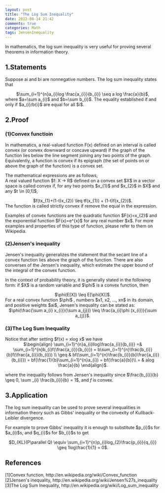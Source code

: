 ```yaml
---
layout: post
title: "The Log Sum Inequality"
date: 2012-08-14 21:42
comments: true
categories: Math
tags: JensenInequality
---
```

<p>In  mathematics, the log sum inequality is very useful for proving several theorems in information theory.</p>

<h2>1.Statements</h2>
<p>Suppose ai and bi are nonnegative numbers. The log sum inequality states that</br>
<center>$\sum_{i=1}^{n}a_{i}log \frac{a_{i}}{b_{i}} \seq a log \frac{a}{b}$,</center>
where $a=\sum a_{i}$ and $b=\sum b_{i}$. The equality established if and only if $a_{i}/b{i}$ are equal for all $i$.
</p>

<h2>2.Proof</h2>
<h3>(1)Convex functioin</h3>
<p>In mathematics, a real-valued function F(x) defined on an interval is called convex (or convex downward or concave 
upward) if the graph of the function lies below the line segment joining any two points of the graph. Equivalently, a 
function is convex if its epigraph (the set of points on or above the graph of the function) is a convex set.</p>

<!-- more -->
<p>The mathematical expressions are as follows,</br>
A real valued function $f: X → R$ defined on a convex set $X$ in a vector space is called convex if, for any two points 
$x_{1}$ and $x_{2}$ in $X$ and any $t \in [0,1]$,</br>
<center>$f(tx_{1}+(1-t)x_{2}) \leq tf(x_{1}) + (1-t)f(x_{2})$.</center>
The function is called strictly convex if remove the equal in the expression.</p>

<p>Examples of convex functions are the quadratic function $F(x)=x_{2}$ and the exponential function $F(x)=e^{x}$ for 
any real number $x$. For more examples and properties of this type of function, please refer to them on Wikipedia.</p>

<h3>(2)Jensen's inequality</h3>
<p>Jensen's inequality generalizes the statement that the secant line of a convex function lies above the graph of 
the function. There are also converses of the Jensen's inequality, which estimate the upper bound of the integral 
of the convex function.</p>

<p>In the context of probability theory, it is generally stated in the following form: if $X$ is a random variable   
and $\phi$ is a convex function, then</br>
<center>$\phi(E[X]) \leq E[\phi(X)]$.</center>
For a real convex function $\phi$ , numbers $x1, x2, ..., xn$ in its domain, and positive 
weights $ai$, Jensen's inequality can be stated as:</br>
<center>$\phi(\frac{\sum a_{i} x_{i}}{\sum a_{j}}) \leq \frac{a_{i}\phi (x_{i})}{\sum a_{j}}$.</center>

<h3>(3)The Log Sum Inequality</h3>
Notice that after setting $f(x) = xlog x$ we have</br>
<center>$\begin{align}
\sum_{i=1}^{n}a_{i}llog\frac{a_{i}}{b_{i}} =& \sum_{i=1}^{n}b_{i}f(\frac{a_{i}}{b_{i}}) = b\sum_{i=1}^{n}\frac{b_{i}}{b}f(\frac{a_{i}}{b_{i}}) \\
\geq & bf(\sum_{i=1}^{n}\frac{b_{i}}{b}\frac{a_{i}}{b_{i}}) = bf(\frac{1}{b}\sum_{i=1}^{n}a_{i}) = bf(\frac{a}{b})\\
= & alog \frac{a}{b}
\end{align}$.</center>

where the inequality follows from Jensen's inequality since  $\frac{b_{i}}{b} \geq 0, \sum _{i} \frac{b_{i}}{b} = 1$, 
and $f$ is convex.

<h2>3.Application</h2>
<p>The log sum inequality can be used to prove several inequalities in information theory such as Gibbs' inequality or 
the convexity of Kullback-Leibler divergence.</p>

<p>For example to prove Gibbs' inequality it is enough to substitute $p_{i}$s for $a_{i}$s, and $q_{i}$s for $b_{i}$s to get</br>
<center>$D_{KL}(P\parallel Q) \equiv \sum_{i=1}^{n}p_{i}log_{2}\frac{p_{i}}{q_{i}} \geq 1log\frac{1}{1} = 0$.</center>
</p>

<h2>References</h2>
<p>[1]Convex function, http://en.wikipedia.org/wiki/Convex_function</br>
[2]Jensen's inequality, http://en.wikipedia.org/wiki/Jensen%27s_inequality</br>
[3]The Log Sum Inequality, http://en.wikipedia.org/wiki/Log_sum_inequality
</p>


